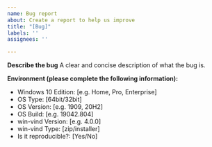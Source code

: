 ```yaml
---
name: Bug report
about: Create a report to help us improve
title: "[Bug]"
labels: ''
assignees: ''

---
```


**Describe the bug**
A clear and concise description of what the bug is.

**Environment (please complete the following information):**
- Windows 10 Edition: [e.g. Home, Pro, Enterprise]
- OS Type: [64bit/32bit]
- OS Version: [e.g. 1909, 20H2]
- OS Build: [e.g. 19042.804]
- win-vind Version: [e.g. 4.0.0]
- win-vind Type: [zip/installer]
- Is it reproducible?: [Yes/No]
